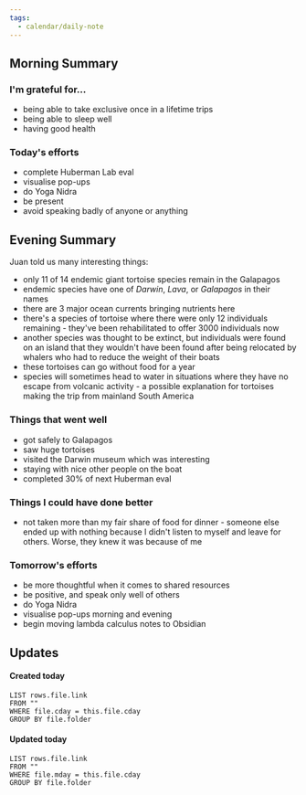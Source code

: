 ```yaml
---
tags:
  - calendar/daily-note
---
```


## Morning Summary

### I'm grateful for...

- being able to take exclusive once in a lifetime trips
- being able to sleep well
- having good health

### Today's efforts

- complete Huberman Lab eval
- visualise pop-ups
- do Yoga Nidra
- be present
- avoid speaking badly of anyone or anything

## Evening Summary

Juan told us many interesting things:

- only 11 of 14 endemic giant tortoise species remain in the Galapagos
- endemic species have one of *Darwin*, *Lava*, or *Galapagos* in their names
- there are 3 major ocean currents bringing nutrients here
- there's a species of tortoise where there were only 12 individuals remaining - they've been rehabilitated to offer 3000 individuals now
- another species was thought to be extinct, but individuals were found on an island that they wouldn't have been found after being relocated by whalers who had to reduce the weight of their boats
- these tortoises can go without food for a year
- species will sometimes head to water in situations where they have no escape from volcanic activity - a possible explanation for tortoises making the trip from mainland South America 

### Things that went well

- got safely to Galapagos
- saw huge tortoises
- visited the Darwin museum which was interesting
- staying with nice other people on the boat
- completed 30% of next Huberman eval 

### Things I could have done better

- not taken more than my fair share of food for dinner - someone else ended up with nothing because I didn't listen to myself and leave for others. Worse, they knew it was because of me

### Tomorrow's efforts

- be more thoughtful when it comes to shared resources
- be positive, and speak only well of others
- do Yoga Nidra
- visualise pop-ups morning and evening
- begin moving lambda calculus notes to Obsidian

## Updates

#### Created today

```dataview
LIST rows.file.link
FROM ""
WHERE file.cday = this.file.cday
GROUP BY file.folder
```

#### Updated today

```dataview
LIST rows.file.link
FROM ""
WHERE file.mday = this.file.cday
GROUP BY file.folder
```
